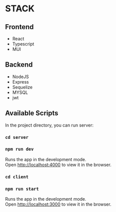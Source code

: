 # STACK 
## Frontend
* React
* Typescript
* MUI
## Backend
* NodeJS
* Express
* Sequelize
* MYSQL
* jwt

## Available Scripts

In the project directory, you can run server:

### `cd server`
### `npm run dev`

Runs the app in the development mode.\
Open [http://localhost:4000](http://localhost:4000) to view it in the browser.

### `cd client`
### `npm run start`

Runs the app in the development mode.\
Open [http://localhost:3000](http://localhost:3000) to view it in the browser.



